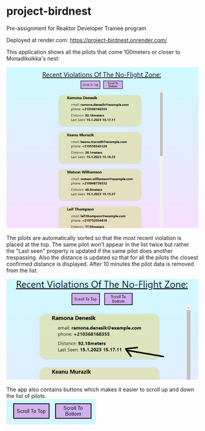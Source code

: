 # project-birdnest
Pre-assignment for Reaktor Developer Trainee program

Deployed at render.com: https://project-birdnest.onrender.com/

This application shows all the pilots that come 100meters or closer to Monadikuikka's nest:

![Demo pic](screenshots/scrnsht1.png)

The pilots are automatically sorted so that the most recent violation is placed at the top.
The same pilot won't appear in the list twice but rather the "Last seen" property is updated
if the same pilot does another trespassing. Also the distance is updated so that for all the pilots
the closest confirmed distance is displayed. After 10 minutes the pilot data is removed from the list.

![Demo pic1](screenshots/scrnsht2.png)

The app also contains buttons which makes it easier to scroll up and down the list of pilots. <br/>
![Demo pic3](screenshots/scrnsht3.png)
